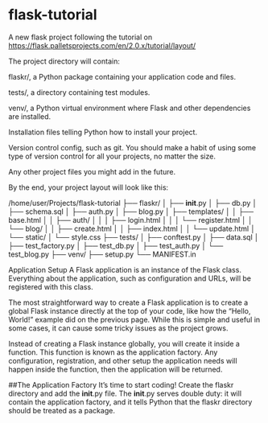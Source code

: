# flask-tutorial
 A new flask project following the tutorial on https://flask.palletsprojects.com/en/2.0.x/tutorial/layout/

 The project directory will contain:

flaskr/, a Python package containing your application code and files.

tests/, a directory containing test modules.

venv/, a Python virtual environment where Flask and other dependencies are installed.

Installation files telling Python how to install your project.

Version control config, such as git. You should make a habit of using some type of version control for all your projects, no matter the size.

Any other project files you might add in the future.

By the end, your project layout will look like this:

/home/user/Projects/flask-tutorial
├── flaskr/
│   ├── __init__.py
│   ├── db.py
│   ├── schema.sql
│   ├── auth.py
│   ├── blog.py
│   ├── templates/
│   │   ├── base.html
│   │   ├── auth/
│   │   │   ├── login.html
│   │   │   └── register.html
│   │   └── blog/
│   │       ├── create.html
│   │       ├── index.html
│   │       └── update.html
│   └── static/
│       └── style.css
├── tests/
│   ├── conftest.py
│   ├── data.sql
│   ├── test_factory.py
│   ├── test_db.py
│   ├── test_auth.py
│   └── test_blog.py
├── venv/
├── setup.py
└── MANIFEST.in


Application Setup
A Flask application is an instance of the Flask class. Everything about the application, such as configuration and URLs, will be registered with this class.

The most straightforward way to create a Flask application is to create a global Flask instance directly at the top of your code, like how the “Hello, World!” example did on the previous page. While this is simple and useful in some cases, it can cause some tricky issues as the project grows.

Instead of creating a Flask instance globally, you will create it inside a function. This function is known as the application factory. Any configuration, registration, and other setup the application needs will happen inside the function, then the application will be returned.

##The Application Factory
It’s time to start coding! Create the flaskr directory and add the __init__.py file. The __init__.py serves double duty: it will contain the application factory, and it tells Python that the flaskr directory should be treated as a package.

